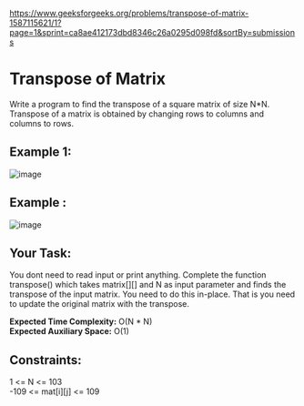https://www.geeksforgeeks.org/problems/transpose-of-matrix-1587115621/1?page=1&sprint=ca8ae412173dbd8346c26a0295d098fd&sortBy=submissions

<h1> Transpose of Matrix </h1>

Write a program to find the transpose of a square matrix of size N*N. Transpose of a matrix is obtained by changing rows to columns and columns to rows.

## Example 1:
![image](https://github.com/shanvii/Beginner-s-DSA-Sheet-GeeksforGeeks/assets/81086303/ddfc2ce3-09dc-4984-b50c-04f9ba5f1750)

## Example :
![image](https://github.com/shanvii/Beginner-s-DSA-Sheet-GeeksforGeeks/assets/81086303/88fd94e5-efe0-425c-a108-79f3d5cee6ae)

## Your Task:
You dont need to read input or print anything. Complete the function transpose() which takes matrix[][] and N as input parameter and finds the transpose of the input matrix. You need to do this in-place. That is you need to update the original matrix with the transpose. 

**Expected Time Complexity:** O(N * N) <br>
**Expected Auxiliary Space:** O(1)

## Constraints:
1 <= N <= 103 <br>
-109 <= mat[i][j] <= 109
